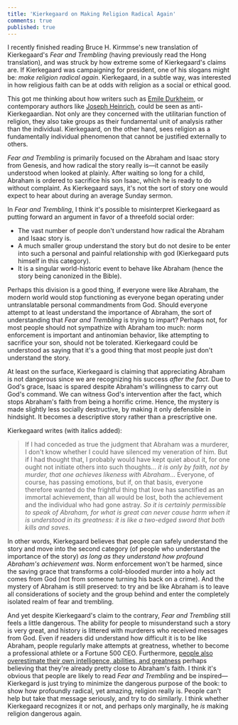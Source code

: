 ```yaml
---
title: 'Kierkegaard on Making Religion Radical Again'
comments: true
published: true
---
```


I recently finished reading Bruce H. Kirmmse's new translation of Kierkegaard's _Fear and Trembling_ (having previously read the Hong translation), and was struck by how extreme some of Kierkegaard's claims are. If Kierkegaard was campaigning for president, one of his slogans might be: _make religion radical again_. Kierkegaard, in a subtle way, was interested in how religious faith can be at odds with religion as a social or ethical good.

This got me thinking about how writers such as [Emile Durkheim](https://en.wikipedia.org/wiki/The_Elementary_Forms_of_the_Religious_Life), or contemporary authors like [Joseph Heinrich](https://en.wikipedia.org/wiki/The_WEIRDest_People_in_the_World), could be seen as anti-Kierkegaardian. Not only are they concerned with the utilitarian function of religion, they also take groups as their fundamental unit of analysis rather than the individual. Kierkegaard, on the other hand, sees religion as a fundamentally individual phenomenon that cannot be justified externally to others.

_Fear and Trembling_ is primarily focused on the Abraham and Isaac story from Genesis, and how radical the story really is—it cannot be easily understood when looked at plainly. After waiting so long for a child, Abraham is ordered to sacrifice his son Isaac, which he is ready to do without complaint. As Kierkegaard says, it's not the sort of story one would expect to hear about during an average Sunday sermon. 

In _Fear and Trembling_, I think it's possible to misinterpret Kierkegaard as putting forward an argument in favor of a threefold social order:

- The vast number of people don't understand how radical the Abraham and Isaac story is.
- A much smaller group understand the story but do not desire to be enter into such a personal and painful relationship with god (Kierkegaard puts himself in this category).
- It is a singular world-historic event to behave like Abraham (hence the story being canonized in the Bible).

Perhaps this division is a good thing, if everyone were like Abraham, the modern world would stop functioning as everyone began operating under untranslatable personal commandments from God. Should everyone attempt to at least understand the importance of Abraham, the sort of understanding that _Fear and Trembling_ is trying to impart? Perhaps not, for most people should not sympathize with Abraham too much: norm enforcement is important and antinomian behavior, like attempting to sacrifice your son, should not be tolerated. Kierkegaard could be understood as saying that it's a good thing that most people just don't understand the story.

At least on the surface, Kierkegaard is claiming that appreciating Abraham is not dangerous since we are recognizing his success _after the fact_. Due to God's grace, Isaac is spared despite Abraham's willingness to carry out God's command. We can witness God's intervention after the fact, which stops Abraham's faith from being a horrific crime. Hence, the mystery is made slightly less socially destructive, by making it only defensible in hindsight. It becomes a descriptive story rather than a prescriptive one.

Kierkegaard writes (with italics added): 

> If I had conceded as true the judgment that Abraham was a murderer, I don't know whether I could have silenced my veneration of him. But if I had thought that, I probably would have kept quiet about it, for one ought not initiate others into such thoughts... _it is only by faith, not by murder, that one achieves likeness with Abraham_...  Everyone, of course, has passing emotions, but if, on that basis, everyone therefore wanted do the frightful thing that love has sanctified as an immortal achievement, than all would be lost, both the achievement and the individual who had gone astray. _So it is certainly permissible to speak of Abraham, for what is great can never cause harm when it is understood in its greatness: it is like a two-edged sword that both kills and saves._

In other words, Kierkegaard believes that people can safely understand the story and move into the second category (of people who understand the importance of the story) _as long as they understand how profound Abraham's achievement was_. Norm enforcement won't be harmed, since the saving grace that transforms a cold-blooded murder into a holy act comes from God (not from someone turning his back on a crime). And the mystery of Abraham is still preserved: to try and be like Abraham is to leave all considerations of society and the group behind and enter the completely isolated realm of fear and trembling.

And yet despite Kierkegaard's claim to the contrary, _Fear and Trembling_ still feels a little dangerous. The ability for people to misunderstand such a story is very great, and history is littered with murderers who received messages from God. Even if readers did understand how difficult it is to be like Abraham, people regularly make attempts at greatness, whether to become a professional athlete or a Fortune 500 CEO. Furthermore, [people also overestimate their own intelligence, abilities, and greatness](https://en.wikipedia.org/wiki/Dunning%E2%80%93Kruger_effect) perhaps believing that they're already pretty close to Abraham's faith. I think it's obvious that people are likely to read _Fear and Trembling_ and be inspired—Kierkegard is just trying to minimize the dangerous purpose of the book: to show how profoundly radical, yet amazing, religion really is. People can't help but take that message seriously, and try to do similarly. I think whether Kierkegaard recognizes it or not, and perhaps only marginally, he _is_ making religion dangerous again. 
